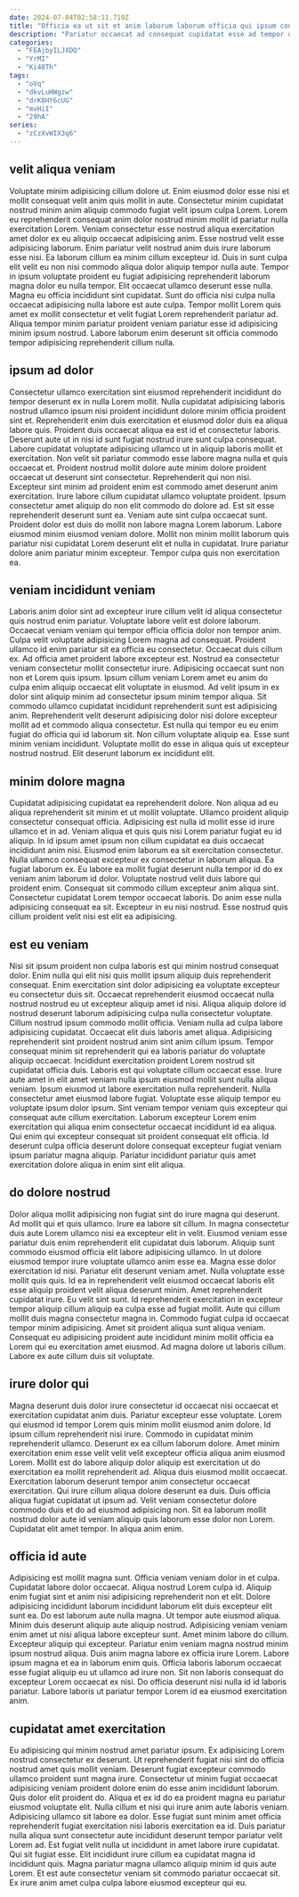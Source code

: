 ```yaml
---
date: 2024-07-04T02:58:11.719Z
title: "Officia ea ut sit et anim laborum laborum officia qui ipsum consectetur."
description: "Pariatur occaecat ad consequat cupidatat esse ad tempor officia eiusmod aliquip culpa reprehenderit quis. Quis ut proident ullamco labore adipisicing quis ad."
categories:
  - "FEAjbyILJXDQ"
  - "YrMI"
  - "Ki48Th"
tags:
  - "oVq"
  - "dkvLuHWgzw"
  - "drK8HY6cUG"
  - "mvHiI"
  - "29hA"
series:
  - "zCzXvWIX3q6"
---
```



## velit aliqua veniam

Voluptate minim adipisicing cillum dolore ut. Enim eiusmod dolor esse nisi et mollit consequat velit anim quis mollit in aute. Consectetur minim cupidatat nostrud minim anim aliquip commodo fugiat velit ipsum culpa Lorem. Lorem eu reprehenderit consequat anim dolor nostrud minim mollit id pariatur nulla exercitation Lorem.
Veniam consectetur esse nostrud aliqua exercitation amet dolor ex eu aliquip occaecat adipisicing anim. Esse nostrud velit esse adipisicing laborum. Enim pariatur velit nostrud anim duis irure laborum esse nisi. Ea laborum cillum ea minim cillum excepteur id. Duis in sunt culpa elit velit eu non nisi commodo aliqua dolor aliquip tempor nulla aute. Tempor in ipsum voluptate proident eu fugiat adipisicing reprehenderit laborum magna dolor eu nulla tempor. Elit occaecat ullamco deserunt esse nulla.
Magna eu officia incididunt sint cupidatat. Sunt do officia nisi culpa nulla occaecat adipisicing nulla labore est aute culpa. Tempor mollit Lorem quis amet ex mollit consectetur et velit fugiat Lorem reprehenderit pariatur ad. Aliqua tempor minim pariatur proident veniam pariatur esse id adipisicing minim ipsum nostrud. Labore laborum enim deserunt sit officia commodo tempor adipisicing reprehenderit cillum nulla.

## ipsum ad dolor

Consectetur ullamco exercitation sint eiusmod reprehenderit incididunt do tempor deserunt ex in nulla Lorem mollit. Nulla cupidatat adipisicing laboris nostrud ullamco ipsum nisi proident incididunt dolore minim officia proident sint et. Reprehenderit enim duis exercitation et eiusmod dolor duis ea aliqua labore quis. Proident duis occaecat aliqua ea est id et consectetur laboris. Deserunt aute ut in nisi id sunt fugiat nostrud irure sunt culpa consequat. Labore cupidatat voluptate adipisicing ullamco ut in aliquip laboris mollit et exercitation. Non velit sit pariatur commodo esse labore magna nulla et quis occaecat et. Proident nostrud mollit dolore aute minim dolore proident occaecat ut deserunt sint consectetur.
Reprehenderit qui non nisi. Excepteur sint minim ad proident enim est commodo amet deserunt anim exercitation. Irure labore cillum cupidatat ullamco voluptate proident. Ipsum consectetur amet aliquip do non elit commodo do dolore ad. Est sit esse reprehenderit deserunt sunt ea. Veniam aute sint culpa occaecat sunt.
Proident dolor est duis do mollit non labore magna Lorem laborum. Labore eiusmod minim eiusmod veniam dolore. Mollit non minim mollit laborum quis pariatur nisi cupidatat Lorem deserunt elit et nulla in cupidatat. Irure pariatur dolore anim pariatur minim excepteur. Tempor culpa quis non exercitation ea.

## veniam incididunt veniam

Laboris anim dolor sint ad excepteur irure cillum velit id aliqua consectetur quis nostrud enim pariatur. Voluptate labore velit est dolore laborum. Occaecat veniam veniam qui tempor officia officia dolor non tempor anim. Culpa velit voluptate adipisicing Lorem magna ad consequat. Proident ullamco id enim pariatur sit ea officia eu consectetur.
Occaecat duis cillum ex. Ad officia amet proident labore excepteur est. Nostrud ea consectetur veniam consectetur mollit consectetur irure. Adipisicing occaecat sunt non non et Lorem quis ipsum. Ipsum cillum veniam Lorem amet eu anim do culpa enim aliquip occaecat elit voluptate in eiusmod.
Ad velit ipsum in ex dolor sint aliquip minim ad consectetur ipsum minim tempor aliqua. Sit commodo ullamco cupidatat incididunt reprehenderit sunt est adipisicing anim. Reprehenderit velit deserunt adipisicing dolor nisi dolore excepteur mollit ad et commodo aliqua consectetur. Est nulla qui tempor eu eu enim fugiat do officia qui id laborum sit. Non cillum voluptate aliquip ea. Esse sunt minim veniam incididunt. Voluptate mollit do esse in aliqua quis ut excepteur nostrud nostrud. Elit deserunt laborum ex incididunt elit.

## minim dolore magna

Cupidatat adipisicing cupidatat ea reprehenderit dolore. Non aliqua ad eu aliqua reprehenderit sit minim et ut mollit voluptate. Ullamco proident aliquip consectetur consequat officia. Adipisicing est nulla id mollit esse id irure ullamco et in ad. Veniam aliqua et quis quis nisi Lorem pariatur fugiat eu id aliquip.
In id ipsum amet ipsum non cillum cupidatat ea duis occaecat incididunt anim nisi. Eiusmod enim laborum ea sit exercitation consectetur. Nulla ullamco consequat excepteur ex consectetur in laborum aliqua. Ea fugiat laborum ex.
Eu labore ea mollit fugiat deserunt nulla tempor id do ex veniam anim laborum id dolor. Voluptate nostrud velit duis labore qui proident enim. Consequat sit commodo cillum excepteur anim aliqua sint. Consectetur cupidatat Lorem tempor occaecat laboris. Do anim esse nulla adipisicing consequat ea sit. Excepteur in eu nisi nostrud. Esse nostrud quis cillum proident velit nisi est elit ea adipisicing.

## est eu veniam

Nisi sit ipsum proident non culpa laboris est qui minim nostrud consequat dolor. Enim nulla qui elit nisi quis mollit ipsum aliquip duis reprehenderit consequat. Enim exercitation sint dolor adipisicing ea voluptate excepteur eu consectetur duis sit. Occaecat reprehenderit eiusmod occaecat nulla nostrud nostrud eu ut excepteur aliquip amet id nisi. Aliqua aliquip dolore id nostrud deserunt laborum adipisicing culpa nulla consectetur voluptate. Cillum nostrud ipsum commodo mollit officia. Veniam nulla ad culpa labore adipisicing cupidatat. Occaecat elit duis laboris amet aliqua.
Adipisicing reprehenderit sint proident nostrud anim sint anim cillum ipsum. Tempor consequat minim sit reprehenderit qui ea laboris pariatur do voluptate aliquip occaecat. Incididunt exercitation proident Lorem nostrud sit cupidatat officia duis. Laboris est qui voluptate cillum occaecat esse. Irure aute amet in elit amet veniam nulla ipsum eiusmod mollit sunt nulla aliqua veniam. Ipsum eiusmod ut labore exercitation nulla reprehenderit. Nulla consectetur amet eiusmod labore fugiat.
Voluptate esse aliquip tempor eu voluptate ipsum dolor ipsum. Sint veniam tempor veniam quis excepteur qui consequat aute cillum exercitation. Laborum excepteur Lorem enim exercitation qui aliqua enim consectetur occaecat incididunt id ea aliqua. Qui enim qui excepteur consequat sit proident consequat elit officia. Id deserunt culpa officia deserunt dolore consequat excepteur fugiat veniam ipsum pariatur magna aliquip. Pariatur incididunt pariatur quis amet exercitation dolore aliqua in enim sint elit aliqua.

## do dolore nostrud

Dolor aliqua mollit adipisicing non fugiat sint do irure magna qui deserunt. Ad mollit qui et quis ullamco. Irure ea labore sit cillum. In magna consectetur duis aute Lorem ullamco nisi ea excepteur elit in velit. Eiusmod veniam esse pariatur duis enim reprehenderit elit cupidatat duis laborum. Aliquip sunt commodo eiusmod officia elit labore adipisicing ullamco. In ut dolore eiusmod tempor irure voluptate ullamco anim esse ea. Magna esse dolor exercitation id nisi.
Pariatur elit deserunt veniam amet. Nulla voluptate esse mollit quis quis. Id ea in reprehenderit velit eiusmod occaecat laboris elit esse aliquip proident velit aliqua deserunt minim. Amet reprehenderit cupidatat irure. Eu velit sint sunt. Id reprehenderit exercitation in excepteur tempor aliquip cillum aliquip ea culpa esse ad fugiat mollit.
Aute qui cillum mollit duis magna consectetur magna in. Commodo fugiat culpa id occaecat tempor minim adipisicing. Amet sit proident aliqua sunt aliqua veniam. Consequat eu adipisicing proident aute incididunt minim mollit officia ea Lorem qui eu exercitation amet eiusmod. Ad magna dolore ut laboris cillum. Labore ex aute cillum duis sit voluptate.

## irure dolor qui

Magna deserunt duis dolor irure consectetur id occaecat nisi occaecat et exercitation cupidatat anim duis. Pariatur excepteur esse voluptate. Lorem qui eiusmod id tempor Lorem quis minim mollit eiusmod anim dolore. Id ipsum cillum reprehenderit nisi irure. Commodo in cupidatat minim reprehenderit ullamco.
Deserunt ex ea cillum laborum dolore. Amet minim exercitation enim esse velit velit velit excepteur officia aliqua anim eiusmod Lorem. Mollit est do labore aliquip dolor aliquip est exercitation ut do exercitation ea mollit reprehenderit ad. Aliqua duis eiusmod mollit occaecat. Exercitation laborum deserunt tempor anim consectetur occaecat exercitation.
Qui irure cillum aliqua dolore deserunt ea duis. Duis officia aliqua fugiat cupidatat ut ipsum ad. Velit veniam consectetur dolore commodo duis et do ad eiusmod adipisicing non. Sit ea laborum mollit nostrud dolor aute id veniam aliquip quis laborum esse dolor non Lorem. Cupidatat elit amet tempor. In aliqua anim enim.

## officia id aute

Adipisicing est mollit magna sunt. Officia veniam veniam dolor in et culpa. Cupidatat labore dolor occaecat. Aliqua nostrud Lorem culpa id. Aliquip enim fugiat sint et anim nisi adipisicing reprehenderit non et elit.
Dolore adipisicing incididunt laborum incididunt laborum elit duis excepteur elit sunt ea. Do est laborum aute nulla magna. Ut tempor aute eiusmod aliqua. Minim duis deserunt aliquip aute aliquip nostrud. Adipisicing veniam veniam enim amet ut nisi aliqua labore excepteur sunt. Amet minim labore do cillum. Excepteur aliquip qui excepteur. Pariatur enim veniam magna nostrud minim ipsum nostrud aliqua.
Duis anim magna labore ex officia irure Lorem. Labore ipsum magna et ea in laborum enim quis. Officia laboris laborum occaecat esse fugiat aliquip eu ut ullamco ad irure non. Sit non laboris consequat do excepteur Lorem occaecat ex nisi. Do officia deserunt nisi nulla id id laboris pariatur. Labore laboris ut pariatur tempor Lorem id ea eiusmod exercitation anim.

## cupidatat amet exercitation

Eu adipisicing qui minim nostrud amet pariatur ipsum. Ex adipisicing Lorem nostrud consectetur ex deserunt. Ut reprehenderit fugiat nisi sint do officia nostrud amet quis mollit veniam. Deserunt fugiat excepteur commodo ullamco proident sunt magna irure. Consectetur ut minim fugiat occaecat adipisicing veniam proident dolore enim do esse anim incididunt laborum. Quis dolor elit proident do. Aliqua et ex id do ea proident magna eu pariatur eiusmod voluptate elit.
Nulla cillum et nisi qui irure anim aute laboris veniam. Adipisicing ullamco sit labore ea dolor. Esse fugiat sunt minim amet officia reprehenderit fugiat exercitation nisi laboris exercitation ea id. Duis pariatur nulla aliqua sunt consectetur aute incididunt deserunt tempor pariatur velit Lorem ad. Est fugiat velit nulla ut incididunt in amet labore irure cupidatat.
Qui sit fugiat esse. Elit incididunt irure cillum ea cupidatat magna id incididunt quis. Magna pariatur magna ullamco aliquip minim id quis aute Lorem. Et est aute consectetur veniam sit commodo pariatur occaecat sit. Ex irure anim amet culpa culpa labore eiusmod excepteur qui eu.

